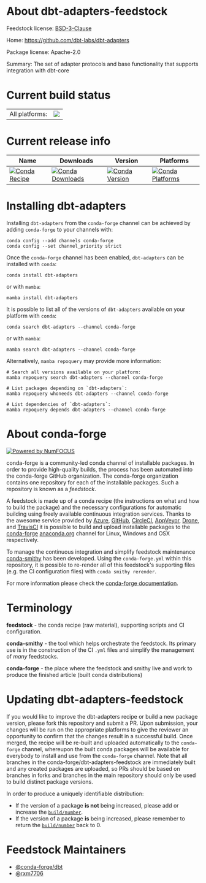 About dbt-adapters-feedstock
============================

Feedstock license: [BSD-3-Clause](https://github.com/conda-forge/dbt-adapters-feedstock/blob/main/LICENSE.txt)

Home: https://github.com/dbt-labs/dbt-adapters

Package license: Apache-2.0

Summary: The set of adapter protocols and base functionality that supports integration with dbt-core

Current build status
====================


<table><tr><td>All platforms:</td>
    <td>
      <a href="https://dev.azure.com/conda-forge/feedstock-builds/_build/latest?definitionId=22348&branchName=main">
        <img src="https://dev.azure.com/conda-forge/feedstock-builds/_apis/build/status/dbt-adapters-feedstock?branchName=main">
      </a>
    </td>
  </tr>
</table>

Current release info
====================

| Name | Downloads | Version | Platforms |
| --- | --- | --- | --- |
| [![Conda Recipe](https://img.shields.io/badge/recipe-dbt--adapters-green.svg)](https://anaconda.org/conda-forge/dbt-adapters) | [![Conda Downloads](https://img.shields.io/conda/dn/conda-forge/dbt-adapters.svg)](https://anaconda.org/conda-forge/dbt-adapters) | [![Conda Version](https://img.shields.io/conda/vn/conda-forge/dbt-adapters.svg)](https://anaconda.org/conda-forge/dbt-adapters) | [![Conda Platforms](https://img.shields.io/conda/pn/conda-forge/dbt-adapters.svg)](https://anaconda.org/conda-forge/dbt-adapters) |

Installing dbt-adapters
=======================

Installing `dbt-adapters` from the `conda-forge` channel can be achieved by adding `conda-forge` to your channels with:

```
conda config --add channels conda-forge
conda config --set channel_priority strict
```

Once the `conda-forge` channel has been enabled, `dbt-adapters` can be installed with `conda`:

```
conda install dbt-adapters
```

or with `mamba`:

```
mamba install dbt-adapters
```

It is possible to list all of the versions of `dbt-adapters` available on your platform with `conda`:

```
conda search dbt-adapters --channel conda-forge
```

or with `mamba`:

```
mamba search dbt-adapters --channel conda-forge
```

Alternatively, `mamba repoquery` may provide more information:

```
# Search all versions available on your platform:
mamba repoquery search dbt-adapters --channel conda-forge

# List packages depending on `dbt-adapters`:
mamba repoquery whoneeds dbt-adapters --channel conda-forge

# List dependencies of `dbt-adapters`:
mamba repoquery depends dbt-adapters --channel conda-forge
```


About conda-forge
=================

[![Powered by
NumFOCUS](https://img.shields.io/badge/powered%20by-NumFOCUS-orange.svg?style=flat&colorA=E1523D&colorB=007D8A)](https://numfocus.org)

conda-forge is a community-led conda channel of installable packages.
In order to provide high-quality builds, the process has been automated into the
conda-forge GitHub organization. The conda-forge organization contains one repository
for each of the installable packages. Such a repository is known as a *feedstock*.

A feedstock is made up of a conda recipe (the instructions on what and how to build
the package) and the necessary configurations for automatic building using freely
available continuous integration services. Thanks to the awesome service provided by
[Azure](https://azure.microsoft.com/en-us/services/devops/), [GitHub](https://github.com/),
[CircleCI](https://circleci.com/), [AppVeyor](https://www.appveyor.com/),
[Drone](https://cloud.drone.io/welcome), and [TravisCI](https://travis-ci.com/)
it is possible to build and upload installable packages to the
[conda-forge](https://anaconda.org/conda-forge) [anaconda.org](https://anaconda.org/)
channel for Linux, Windows and OSX respectively.

To manage the continuous integration and simplify feedstock maintenance
[conda-smithy](https://github.com/conda-forge/conda-smithy) has been developed.
Using the ``conda-forge.yml`` within this repository, it is possible to re-render all of
this feedstock's supporting files (e.g. the CI configuration files) with ``conda smithy rerender``.

For more information please check the [conda-forge documentation](https://conda-forge.org/docs/).

Terminology
===========

**feedstock** - the conda recipe (raw material), supporting scripts and CI configuration.

**conda-smithy** - the tool which helps orchestrate the feedstock.
                   Its primary use is in the construction of the CI ``.yml`` files
                   and simplify the management of *many* feedstocks.

**conda-forge** - the place where the feedstock and smithy live and work to
                  produce the finished article (built conda distributions)


Updating dbt-adapters-feedstock
===============================

If you would like to improve the dbt-adapters recipe or build a new
package version, please fork this repository and submit a PR. Upon submission,
your changes will be run on the appropriate platforms to give the reviewer an
opportunity to confirm that the changes result in a successful build. Once
merged, the recipe will be re-built and uploaded automatically to the
`conda-forge` channel, whereupon the built conda packages will be available for
everybody to install and use from the `conda-forge` channel.
Note that all branches in the conda-forge/dbt-adapters-feedstock are
immediately built and any created packages are uploaded, so PRs should be based
on branches in forks and branches in the main repository should only be used to
build distinct package versions.

In order to produce a uniquely identifiable distribution:
 * If the version of a package **is not** being increased, please add or increase
   the [``build/number``](https://docs.conda.io/projects/conda-build/en/latest/resources/define-metadata.html#build-number-and-string).
 * If the version of a package **is** being increased, please remember to return
   the [``build/number``](https://docs.conda.io/projects/conda-build/en/latest/resources/define-metadata.html#build-number-and-string)
   back to 0.

Feedstock Maintainers
=====================

* [@conda-forge/dbt](https://github.com/orgs/conda-forge/teams/dbt/)
* [@rxm7706](https://github.com/rxm7706/)

